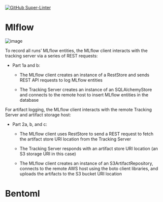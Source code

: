 [![GitHub Super-Linter](https://github.com/pyy0715/action_for_ml/workflows/Lint%20Code%20Base/badge.svg)](https://github.com/marketplace/actions/super-linter)

# Mlflow

![image](https://www.mlflow.org/docs/latest/_images/scenario_4.png)

To record all runs’ MLflow entities, the MLflow client interacts with the tracking server via a series of REST requests:

- Part 1a and b:

    - The MLflow client creates an instance of a RestStore and sends REST API requests to log MLflow entities

    - The Tracking Server creates an instance of an SQLAlchemyStore and connects to the remote host to insert MLflow entities in the database

For artifact logging, the MLflow client interacts with the remote Tracking Server and artifact storage host:

- Part 2a, b, and c:

    - The MLflow client uses RestStore to send a REST request to fetch the artifact store URI location from the Tracking Server

    - The Tracking Server responds with an artifact store URI location (an S3 storage URI in this case)

    - The MLflow client creates an instance of an S3ArtifactRepository, connects to the remote AWS host using the boto client libraries, and uploads the artifacts to the S3 bucket URI location

# Bentoml